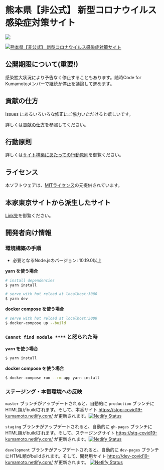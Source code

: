 # 熊本県【非公式】 新型コロナウイルス感染症対策サイト

![](https://github.com/codeforkumamoto/covid19/workflows/production%20deploy/badge.svg)

[![熊本県【非公式】 新型コロナウイルス感染症対策サイト](https://user-images.githubusercontent.com/5866690/76852713-42e2e700-688f-11ea-90f4-b8d06971e01a.png)](https://dev-covid19-kumamoto.netlify.com/)
<!--
### 日本語 | [English](./README_EN.md) | [Spanish](./README_ES.md) | [Korean](./README_KO.md) | [Chinese (Taiwan)](./README_ZH_TW.md) | [Chinese (Simplified)](./README_ZH_CN.md) | [Vietnamese](./README_VI.md)
-->

## 公開期限について(重要!)
感染拡大状況により予告なく停止することもあります。随時Code for Kumamotoメンバーで継続か停止を議論して進めます。

## 貢献の仕方
Issues にあるいろいろな修正にご協力いただけると嬉しいです。

詳しくは[貢献の仕方](./.github/CONTRIBUTING.md)を参照してください。


## 行動原則
詳しくは[サイト構築にあたっての行動原則](./.github/CODE_OF_CONDUCT.md)を御覧ください。

## ライセンス
本ソフトウェアは、[MITライセンス](./LICENSE.txt)の元提供されています。

## 本家東京サイトから派生したサイト

[Link先](./forkedSites.md)を御覧ください。

## 開発者向け情報

### 環境構築の手順

- 必要となるNode.jsのバージョン: 10.19.0以上

**yarn を使う場合**
```bash
# install dependencies
$ yarn install

# serve with hot reload at localhost:3000
$ yarn dev
```

**docker compose を使う場合**
```bash
# serve with hot reload at localhost:3000
$ docker-compose up --build
```

### `Cannot find module ****` と怒られた時

**yarn を使う場合**
```bash
$ yarn install
```

**docker compose を使う場合**
```bash
$ docker-compose run --rm app yarn install
```

### ステージング・本番環境への反映

`master` ブランチがアップデートされると、自動的に `production` ブランチにHTML類がbuildされます。そして、本番サイト https://stop-covid19-kumamoto.netlify.com/ が更新されます。[![Netlify Status](https://api.netlify.com/api/v1/badges/5c668027-b024-4369-892a-de25f52a5f51/deploy-status)](https://app.netlify.com/sites/stop-covid19-kumamoto/deploys)

`staging` ブランチがアップデートされると、自動的に `gh-pages` ブランチにHTML類がbuildされます。そして、ステージングサイト https://stg-covid19-kumamoto.netlify.com/ が更新されます。[![Netlify Status](https://api.netlify.com/api/v1/badges/a2898428-a455-49c9-88a3-53b44a4eeab0/deploy-status)](https://app.netlify.com/sites/stg-covid19-kumamoto/deploys)

`development` ブランチがアップデートされると、自動的に `dev-pages` ブランチにHTML類がbuildされます。そして、開発用サイト https://dev-covid19-kumamoto.netlify.com/ が更新されます。
[![Netlify Status](https://api.netlify.com/api/v1/badges/34abbf2e-7216-4e28-9cfa-726b4980dc04/deploy-status)](https://app.netlify.com/sites/dev-covid19-kumamoto/deploys)
